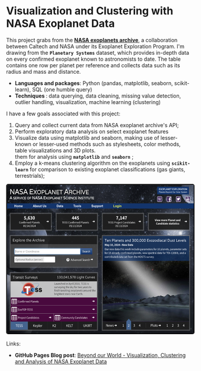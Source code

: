 # Visualization and Clustering with NASA Exoplanet Data

This project grabs from the [**NASA exoplanets archive**](https://exoplanetarchive.ipac.caltech.edu/index.html), a collaboration between Caltech and NASA under its Exoplanet Exploration Program. I'm drawing from the **`Planetary Systems`** dataset, which provides in-depth data on every confirmed exoplanet known to astronomists to date. The table contains one row per planet per reference and collects data such as its radius and mass and distance.

<ul>
  <li> <strong>Languages and packages</strong>: Python (pandas, matplotlib, seaborn, scikit-learn), SQL (one humble query)</li>
  <li> <strong>Techniques </strong>: data querying, data cleaning, missing value detection, outlier handling, visualization, machine learning (clustering)</li>
</ul>

I have a few goals associated with this project:
<ol>
  <li>Query and collect current data from NASA exoplanet archive's API;</li>
  <li>Perform exploratory data analysis on select exoplanet features </li>
 <li> Visualize data using matplotlib and seaborn, making use of lesser-known or lesser-used methods such as stylesheets, color methods, table visualizations and 3D plots.</li>
  </li> them for analysis using <strong><code>matplotlib</code></strong> and <strong><code>seaborn</code></strong> ;</li>
  <li>Employ a k-means clustering algorithm on the exoplanets using <strong><code>scikit-learn</code></strong> for comparison to existing exoplanet classifications (gas giants, terrestrials);</li>
</ol>

<p align="center">
  <img src="https://github.com/ucheetah/exoplanet-viz-cluster/blob/main/nasa_exoplanet_homepage.png" width = "550" height = "400" alt="NASA Homepage" style="border: 2px solid black; border-radius: 5px;">
</p>

Links:
- **GitHub Pages Blog post**: [Beyond our World - Visualization, Clustering and Analysis of NASA Exoplanet Data
](https://ucheetah.github.io/exo-viz-cluster/)
